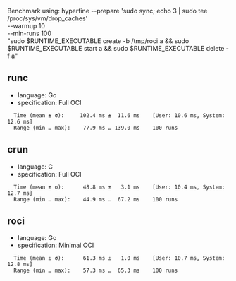 Benchmark using:
hyperfine --prepare 'sudo sync; echo 3 | sudo tee /proc/sys/vm/drop_caches' \
--warmup 10 \
--min-runs 100 \
"sudo $RUNTIME_EXECUTABLE create -b /tmp/roci a && sudo $RUNTIME_EXECUTABLE start a && sudo $RUNTIME_EXECUTABLE delete -f a"


## runc
- language: Go
- specification: Full OCI
```
  Time (mean ± σ):     102.4 ms ±  11.6 ms    [User: 10.6 ms, System: 12.6 ms]
  Range (min … max):    77.9 ms … 139.0 ms    100 runs
```

## crun
- language: C
- specification: Full OCI
```
  Time (mean ± σ):      48.8 ms ±   3.1 ms    [User: 10.4 ms, System: 12.7 ms]
  Range (min … max):    44.9 ms …  67.2 ms    100 runs
```

## roci
- language: Go
- specification: Minimal OCI
```
  Time (mean ± σ):      61.3 ms ±   1.0 ms    [User: 10.7 ms, System: 12.8 ms]
  Range (min … max):    57.3 ms …  65.3 ms    100 runs
```